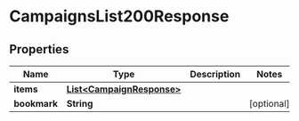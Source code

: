 

# CampaignsList200Response

## Properties

Name | Type | Description | Notes
------------ | ------------- | ------------- | -------------
**items** | [**List&lt;CampaignResponse&gt;**](CampaignResponse.md) |  | 
**bookmark** | **String** |  |  [optional]




